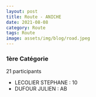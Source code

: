 ```yaml
---
layout: post
title: Route - ANICHE
date: 2021-08-08
category: Route
tags: Route
image: assets/img/blog/road.jpeg
---
```


### 1ère Catégorie
21 participants
- LECOLIER STEPHANE : 10
- DUFOUR JULIEN : AB
